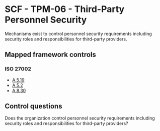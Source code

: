 # SCF - TPM-06 - Third-Party Personnel Security
Mechanisms exist to control personnel security requirements including security roles and responsibilities for third-party providers.
## Mapped framework controls
### ISO 27002
- [A.5.19](../iso27002/a-5.md#a519)
- [A.5.2](../iso27002/a-5.md#a52)
- [A.8.30](../iso27002/a-8.md#a830)
  
## Control questions
Does the organization control personnel security requirements including security roles and responsibilities for third-party providers?
  